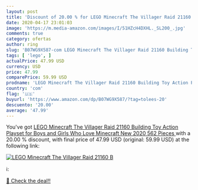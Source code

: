 ```yaml
---
layout: post
title: 'Discount of 20.00 % for LEGO Minecraft The Villager Raid 21160 B'
date: 2020-04-17 23:01:03
image: 'https://m.media-amazon.com/images/I/51HZcH4DXHL._SL200_.jpg'
comments: true
category: ofertas
author: ring
slug: 'B07WG9X587-com LEGO Minecraft The Villager Raid 21160 Building Toy...'
tags: [ 'lego', ]
actualPrice: 47.99 USD
currency: USD
price: 47.99
comparePrice: 59.99 USD
prodname: 'LEGO Minecraft The Villager Raid 21160 Building Toy Action Playset for Boys and Girls Who Love Minecraft  New 2020  562 Pieces '
country: 'com'
flag: '🇺🇸'
buyurl: 'https://www.amazon.com/dp/B07WG9X587/?tag=tolees-20'
descuento: '20.00'
average: '47.99'
---
```


You've got [LEGO Minecraft The Villager Raid 21160 Building Toy Action Playset for Boys and Girls Who Love Minecraft  New 2020  562 Pieces ](https://www.amazon.com/dp/B07WG9X587/?tag=tolees-20) with a  20.00 % discount, with final price of 47.99 USD (original: 59.99 USD) at the following link:

[![LEGO Minecraft The Villager Raid 21160 B](https://m.media-amazon.com/images/I/51HZcH4DXHL._SL200_.jpg)](https://www.amazon.com/dp/B07WG9X587/?tag=tolees-20)

ℹ️:


[🛒 Check the deal!!](https://www.amazon.com/dp/B07WG9X587/?tag=tolees-20)
